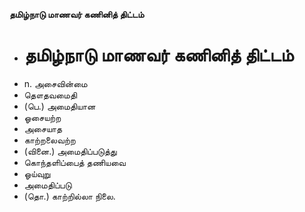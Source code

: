 **தமிழ்நாடு மாணவர் கணினித் திட்டம்**
- # தமிழ்நாடு மாணவர் கணினித் திட்டம்
- n. அசைவின்மை
- தௌதவமைதி
- (பெ.) அமைதியான
- ஓசையற்ற
- அசையாத
- காற்றலைவற்ற
- (வினை.) அமைதிப்படுத்து
- கொந்தளிப்பைத் தணியவை
- ஓய்வுறு
- அமைதிப்படு
- (தொ.) காற்றில்லா நிலை.

